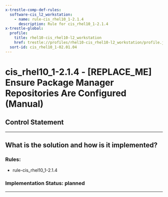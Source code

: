 ```yaml
---
x-trestle-comp-def-rules:
  software-cis_l2_workstation:
    - name: rule-cis_rhel10_1-2.1.4
      description: Rule for cis_rhel10_1-2.1.4
x-trestle-global:
  profile:
    title: rhel10-cis_rhel10-l2_workstation
    href: trestle://profiles/rhel10-cis_rhel10-l2_workstation/profile.json
  sort-id: cis_rhel10_1-02.01.04
---
```


# cis_rhel10_1-2.1.4 - \[REPLACE_ME\] Ensure Package Manager Repositories Are Configured (Manual)

## Control Statement

______________________________________________________________________

## What is the solution and how is it implemented?

<!-- For implementation status enter one of: implemented, partial, planned, alternative, not-applicable -->

<!-- Note that the list of rules under ### Rules: is read-only and changes will not be captured after assembly to JSON -->

<!-- Add control implementation description here for control: cis_rhel10_1-2.1.4 -->

### Rules:

  - rule-cis_rhel10_1-2.1.4

### Implementation Status: planned

______________________________________________________________________
